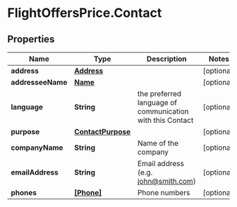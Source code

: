 # FlightOffersPrice.Contact

## Properties

Name | Type | Description | Notes
------------ | ------------- | ------------- | -------------
**address** | [**Address**](Address.md) |  | [optional] 
**addresseeName** | [**Name**](Name.md) |  | [optional] 
**language** | **String** | the preferred language of communication with this Contact | [optional] 
**purpose** | [**ContactPurpose**](ContactPurpose.md) |  | [optional] 
**companyName** | **String** | Name of the company | [optional] 
**emailAddress** | **String** | Email address (e.g. john@smith.com) | [optional] 
**phones** | [**[Phone]**](Phone.md) | Phone numbers | [optional] 



